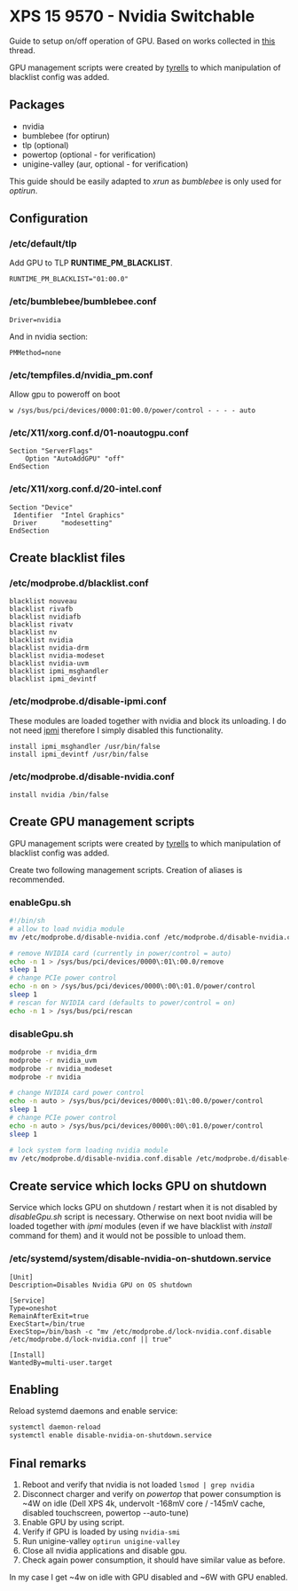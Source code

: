 # XPS 15 9570 - Nvidia Switchable

Guide to setup on/off operation of GPU. Based on works collected in [this](https://bbs.archlinux.org/viewtopic.php?id=238389) thread.

GPU management scripts were created by [tyrells](https://bbs.archlinux.org/viewtopic.php?pid=1825298#p1825298) to which manipulation of blacklist config was added.

## Packages
- nvidia
- bumblebee (for optirun)
- tlp (optional)
- powertop (optional - for verification)
- unigine-valley (aur, optional - for verification)

This guide should be easily adapted to *xrun* as *bumblebee* is only used for *optirun*.

## Configuration

### /etc/default/tlp
Add GPU to TLP **RUNTIME_PM_BLACKLIST**.
```
RUNTIME_PM_BLACKLIST="01:00.0"
```

### /etc/bumblebee/bumblebee.conf
```
Driver=nvidia
```
And in nvidia section:
```
PMMethod=none
```

### /etc/tempfiles.d/nvidia_pm.conf
Allow gpu to poweroff on boot
```
w /sys/bus/pci/devices/0000:01:00.0/power/control - - - - auto
```
###  /etc/X11/xorg.conf.d/01-noautogpu.conf 
```
Section "ServerFlags"
	Option "AutoAddGPU" "off"
EndSection
```

### /etc/X11/xorg.conf.d/20-intel.conf    
```
Section "Device"
 Identifier  "Intel Graphics"
 Driver      "modesetting"
EndSection
``` 

## Create blacklist files

### /etc/modprobe.d/blacklist.conf
```
blacklist nouveau
blacklist rivafb
blacklist nvidiafb
blacklist rivatv
blacklist nv
blacklist nvidia
blacklist nvidia-drm
blacklist nvidia-modeset
blacklist nvidia-uvm
blacklist ipmi_msghandler
blacklist ipmi_devintf 
```

### /etc/modprobe.d/disable-ipmi.conf
These modules are loaded together with nvidia and block its unloading. I do not need [ipmi](https://en.wikipedia.org/wiki/Intelligent_Platform_Management_Interface) therefore I simply disabled this functionality.
```
install ipmi_msghandler /usr/bin/false
install ipmi_devintf /usr/bin/false
```

### /etc/modprobe.d/disable-nvidia.conf
```
install nvidia /bin/false
```

## Create GPU management scripts
GPU management scripts were created by [tyrells](https://bbs.archlinux.org/viewtopic.php?pid=1825298#p1825298) to which manipulation of blacklist config was added.

Create two following management scripts. Creation of aliases is recommended.

### enableGpu.sh
``` bash
#!/bin/sh
# allow to load nvidia module
mv /etc/modprobe.d/disable-nvidia.conf /etc/modprobe.d/disable-nvidia.conf.disable

# remove NVIDIA card (currently in power/control = auto)
echo -n 1 > /sys/bus/pci/devices/0000\:01\:00.0/remove
sleep 1
# change PCIe power control
echo -n on > /sys/bus/pci/devices/0000\:00\:01.0/power/control
sleep 1
# rescan for NVIDIA card (defaults to power/control = on)
echo -n 1 > /sys/bus/pci/rescan
```

### disableGpu.sh
``` bash
modprobe -r nvidia_drm
modprobe -r nvidia_uvm
modprobe -r nvidia_modeset
modprobe -r nvidia

# change NVIDIA card power control
echo -n auto > /sys/bus/pci/devices/0000\:01\:00.0/power/control
sleep 1
# change PCIe power control
echo -n auto > /sys/bus/pci/devices/0000\:00\:01.0/power/control
sleep 1

# lock system form loading nvidia module
mv /etc/modprobe.d/disable-nvidia.conf.disable /etc/modprobe.d/disable-nvidia.conf
```

## Create service which locks GPU on shutdown
Service which locks GPU on shutdown / restart when it is not disabled by *disableGpu.sh* script is necessary. Otherwise on next boot nvidia will be loaded together with *ipmi* modules (even if we have blacklist with *install* command for them) and it would not be possible to unload them.

### /etc/systemd/system/disable-nvidia-on-shutdown.service
```
[Unit]
Description=Disables Nvidia GPU on OS shutdown

[Service]
Type=oneshot
RemainAfterExit=true
ExecStart=/bin/true
ExecStop=/bin/bash -c "mv /etc/modprobe.d/lock-nvidia.conf.disable /etc/modprobe.d/lock-nvidia.conf || true"

[Install]
WantedBy=multi-user.target
```

## Enabling
Reload systemd daemons and enable service:
``` bash
systemctl daemon-reload 
systemctl enable disable-nvidia-on-shutdown.service
```

## Final remarks
1. Reboot and verify that nvidia is not loaded ```lsmod | grep nvidia```
2. Disconnect charger and verify on *powertop* that power consumption is ~4W on idle (Dell XPS 4k, undervolt -168mV core / -145mV cache, disabled touchscreen, powertop --auto-tune)
3. Enable GPU by using script.
4. Verify if GPU is loaded by using ```nvidia-smi```
5. Run unigine-valley ```optirun unigine-valley```
6. Close all nvidia applications and disable gpu.
7. Check again power consumption, it should have similar value as before.

In my case I get ~4w on idle with GPU disabled and ~6W with GPU enabled.